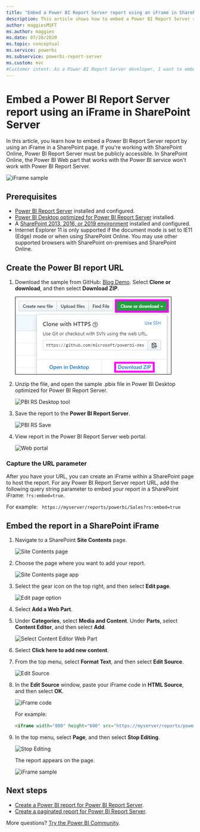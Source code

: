 ```yaml
---
title: "Embed a Power BI Report Server report using an iFrame in SharePoint Server"
description: This article shows how to embed a Power BI Report Server report in an iFrame in SharePoint Server
author: maggiesMSFT
ms.author: maggies 
ms.date: 07/28/2020
ms.topic: conceptual
ms.service: powerbi
ms.subservice: powerbi-report-server
ms.custom: mvc
#Customer intent: As a Power BI Report Server developer, I want to embed my PBI RS reports in an iFrame, so that I can show my reports in other applications.
---
```

# Embed a Power BI Report Server report using an iFrame in SharePoint Server

In this article, you learn how to embed a Power BI Report Server report by using an iFrame in a SharePoint page. If you're working with SharePoint Online, Power BI Report Server must be publicly accessible. In SharePoint Online, the Power BI Web part that works with the Power BI service won't work with Power BI Report Server.  

![iFrame sample](media/quickstart-embed/quickstart_embed_01.png)

## Prerequisites
* [Power BI Report Server](https://powerbi.microsoft.com/report-server/) installed and configured.
* [Power BI Desktop optimized for Power BI Report Server](install-powerbi-desktop.md) installed.
* A [SharePoint 2013, 2016, or 2019 environment](https://docs.microsoft.com/sharepoint/install/install) installed and configured.
* Internet Explorer 11 is only supported if the document mode is set to IE11 (Edge) mode or when using SharePoint Online. You may use other supported browsers with SharePoint on-premises and SharePoint Online.

## Create the Power BI report URL

1. Download the sample from GitHub: [Blog Demo](https://github.com/Microsoft/powerbi-desktop-samples). Select **Clone or download**, and then select **Download ZIP**.

    ![Download sample PBIX file](media/quickstart-embed/quickstart_embed_14.png)

2. Unzip the file, and open the sample .pbix file in Power BI Desktop optimized for Power BI Report Server.

    ![PBI RS Desktop tool](media/quickstart-embed/quickstart_embed_02.png)

3. Save the report to the **Power BI Report Server**. 

    ![PBI RS Save](media/quickstart-embed/quickstart_embed_03.png)

4. View report in the Power BI Report Server web portal.

    ![Web portal](media/quickstart-embed/quickstart_embed_04.png)

### Capture the URL parameter

After you have your URL, you can create an iFrame within a SharePoint page to host the report. For any Power BI Report Server report URL, add the following query string parameter to embed your report in a SharePoint iFrame: `?rs:embed=true`.

   For example:
    ``` 
    https://myserver/reports/powerbi/Sales?rs:embed=true
    ```
## Embed the report in a SharePoint iFrame

1. Navigate to a SharePoint **Site Contents** page.

    ![Site Contents page](media/quickstart-embed/quickstart_embed_05.png)

2. Choose the page where you want to add your report.

    ![Site Contents page app](media/quickstart-embed/quickstart_embed_06.png)

3. Select the gear icon on the top right, and then select **Edit page**.

    ![Edit page option](media/quickstart-embed/quickstart_embed_07.png)

4. Select **Add a Web Part**.

5. Under **Categories**, select **Media and Content**. Under **Parts**, select **Content Editor**, and then select **Add**.

    ![Select Content Editor Web Part](media/quickstart-embed/quickstart_embed_09.png)

6. Select **Click here to add new content**.

7. From the top menu, select **Format Text**, and then select **Edit Source**.

     ![Edit Source](media/quickstart-embed/quickstart_embed_11.png)

8. In the **Edit Source** window, paste your iFrame code in **HTML Source**, and then select **OK**.

    ![iFrame code](media/quickstart-embed/quickstart_embed_12.png)

     For example:
     ```html
     <iframe width="800" height="600" src="https://myserver/reports/powerbi/Sales?rs:embed=true" frameborder="0" allowFullScreen="true"></iframe>
     ```

9. In the top menu, select **Page**, and then select **Stop Editing**.

    ![Stop Editing](media/quickstart-embed/quickstart_embed_13.png)

    The report appears on the page.

    ![iFrame sample](media/quickstart-embed/quickstart_embed_01.png)

## Next steps

- [Create a Power BI report for Power BI Report Server](quickstart-create-powerbi-report.md).  
- [Create a paginated report for Power BI Report Server](quickstart-create-paginated-report.md).  

More questions? [Try the Power BI Community](https://community.powerbi.com/). 
